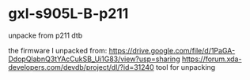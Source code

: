# gxl-s905L-B-p211
unpacke from p211 dtb

the firmware I unpacked from: https://drive.google.com/file/d/1PaGA-DdopQlabnQ3tYAcCukSB_Ui1G83/view?usp=sharing
https://forum.xda-developers.com/devdb/project/dl/?id=31240 tool for unpacking 
